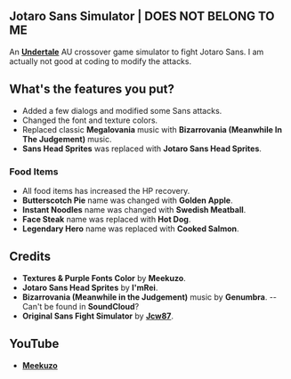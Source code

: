## Jotaro Sans Simulator | DOES NOT BELONG TO ME
An **[Undertale](undertale.com)** AU crossover game simulator to fight Jotaro Sans.
I am actually not good at coding to modify the attacks.



## What's the features you put?
- Added a few dialogs and modified some Sans attacks.
- Changed the font and texture colors.
- Replaced classic **Megalovania** music with **Bizarrovania (Meanwhile In The Judgement)** music.
- **Sans Head Sprites** was replaced with **Jotaro Sans Head Sprites**.

### Food Items
- All food items has increased the HP recovery.
- **Butterscotch Pie** name was changed with **Golden Apple**.
- **Instant Noodles** name was changed with **Swedish Meatball**.
- **Face Steak** name was replaced with **Hot Dog**.
- **Legendary Hero** name was replaced with **Cooked Salmon**.

## Credits
- __Textures & Purple Fonts Color__ by **Meekuzo**.
- __Jotaro Sans Head Sprites__ by **I'mRei**.
- __Bizarrovania (Meanwhile in the Judgement)__ music by **Genumbra**. -- Can't be found in **SoundCloud**?
- __Original Sans Fight Simulator__ by **[Jcw87](https://github.com/Jcw87/c2-sans-fight)**.

## YouTube
- **[Meekuzo](https://youtube.com/Meekuzo)**
